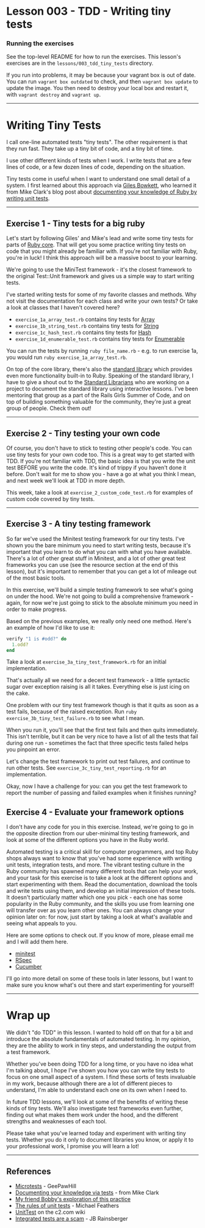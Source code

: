 # Lesson 003 - TDD - Writing tiny tests

### Running the exercises

See the top-level README for how to run the exercises. This lesson's exercises
are in the `lessons/003_tdd_tiny_tests` directory.

If you run into problems, it may be because your vagrant box is out of date. You
can run `vagrant box outdated` to check, and then `vagrant box update` to update
the image. You then need to destroy your local box and restart it, with `vagrant
destroy` and `vagrant up`.

--------

# Writing Tiny Tests

I call one-line automated tests "tiny tests". The other requirement is that they
run fast. They take up a tiny bit of code, and a tiny bit of time.

I use other different kinds of tests when I work. I write tests that are a few
lines of code, or a few dozen lines of code, depending on the situation.

Tiny tests come in useful when I want to understand one small detail of a
system. I first learned about this approach via
[Giles Bowkett](http://gilesbowkett.blogspot.com), who learned it from Mike
Clark's blog post about
[documenting your knowledge of Ruby by writing unit tests](http://pragmaticstudio.com/blog/2005/3/18/ruby-learning-test-1-are-you-there-world).

--------

## Exercise 1 - Tiny tests for a big ruby

Let's start by following Giles' and Mike's lead and write some tiny tests for
parts of [Ruby core](http://www.ruby-doc.org/core). That will get you some
practice writing tiny tests on code that you might already be familiar with. If
you're not familiar with Ruby, you're in luck! I think this approach will be a
massive boost to your learning.

We're going to use the MiniTest framework - it's the closest framework to the
original Test::Unit framework and gives us a simple way to start writing tests.

I've started writing tests for some of my favorite classes and methods. Why not
visit the documentation for each class and write your own tests? Or take a look
at classes that I haven't covered here?

* `exercise_1a_array_test.rb` contains tiny tests for
  [Array](http://www.ruby-doc.org/core-2.1.2/Array.html)
* `exercise_1b_string_test.rb` contains tiny tests for
  [String](http://www.ruby-doc.org/core-2.1.2/String.html)
* `exercise_1c_hash_test.rb` contains tiny tests for
  [Hash](http://www.ruby-doc.org/core-2.1.2/Hash.html)
* `exercise_1d_enumerable_test.rb` contains tiny tests for
  [Enumerable](http://www.ruby-doc.org/core-2.1.2/Enumerable.html)

You can run the tests by running `ruby file_name.rb` - e.g. to run exercise 1a,
you would run `ruby exercise_1a_array_test.rb`.

On top of the core library, there's also the
[standard library](http://www.ruby-doc.org/stdlib-2.1.2/) which provides even
more functionality built-in to Ruby. Speaking of the standard library, I have to
give a shout out to the [Standard Librarians](https://twitter.com/stdlibrarians)
who are working on a project to document the standard library using interactive
lessons. I've been mentoring that group as a part of the Rails Girls Summer of
Code, and on top of building something valuable for the community, they're just
a great group of people. Check them out!

--------

## Exercise 2 - Tiny testing your own code

Of course, you don't have to stick to testing other people's code. You can use
tiny tests for your own code too. This is a great way to get started with
TDD. If you're not familiar with TDD, the basic idea is that you write the unit
test BEFORE you write the code. It's kind of trippy if you haven't done it
before. Don't wait for me to show you - have a go at what you think I mean, and
next week we'll look at TDD in more depth.

This week, take a look at `exercise_2_custom_code_test.rb` for examples of
custom code covered by tiny tests.

--------

## Exercise 3 - A tiny testing framework

So far we've used the Minitest testing framework for our tiny tests. I've shown
you the bare minimum you need to start writing tests, because it's important
that you learn to do what you can with what you have available. There's a lot of
other great stuff in Minitest, and a lot of other great test frameworks you can
use (see the resource section at the end of this lesson), but it's important to
remember that you can get a lot of mileage out of the most basic tools.

In this exercise, we'll build a simple testing framework to see what's going on
under the hood. We're not going to build a comprehensive framework - again, for
now we're just going to stick to the absolute minimum you need in order to make
progress.

Based on the previous examples, we really only need one method. Here's an
example of how I'd like to use it:

```ruby
verify "1 is #odd?" do
  1.odd?
end
```

Take a look at `exercise_3a_tiny_test_framework.rb` for an initial
implementation.

That's actually all we need for a decent test framework - a little syntactic
sugar over exception raising is all it takes. Everything else is just icing on
the cake.

One problem with our tiny test framework though is that it quits as soon as a
test fails, because of the raised exception. Run `ruby
exercise_3b_tiny_test_failure.rb` to see what I mean.

When you run it, you'll see that the first test fails and then quits
immediately. This isn't terrible, but it can be very nice to have a list of all
the tests that fail during one run - sometimes the fact that three specific
tests failed helps you pinpoint an error.

Let's change the test framework to print out test failures, and continue to run
other tests. See `exercise_3c_tiny_test_reporting.rb` for an implementation.

Okay, now I have a challenge for you: can you get the test framework to report
the number of passing and failed examples when it finishes running?

## Exercise 4 - Evaluate your framework options

I don't have any code for you in this exercise. Instead, we're going to go in
the opposite direction from our uber-minimal tiny testing framework, and look at
some of the different options you have in the Ruby world.

Automated testing is a critical skill for computer programmers, and top Ruby
shops always want to know that you've had some experience with writing unit
tests, integration tests, and more. The vibrant testing culture in the Ruby
community has spawned many different tools that can help your work, and your
task for this exercise is to take a look at the different options and start
experimenting with them. Read the documentation, download the tools and write
tests using them, and develop an initial impression of these tools. It doesn't
particularly matter which one you pick - each one has some popularity in the
Ruby community, and the skills you use from learning one will transfer over as
you learn other ones. You can always change your opinion later on: for now, just
start by taking a look at what's available and seeing what appeals to you.

Here are some options to check out. If you know of more, please email me and I
will add them here.

- [minitest](https://github.com/seattlerb/minitest)
- [RSpec](http://www.rspec.info)
- [Cucumber](http://cukes.info)

I'll go into more detail on some of these tools in later lessons, but I want to
make sure you know what's out there and start experimenting for yourself!

--------

# Wrap up

We didn't "do TDD" in this lesson. I wanted to hold off on that for a bit and
introduce the absolute fundamentals of automated testing. In my opinion, they
are the ability to work in tiny steps, and understanding the output from a test
framework.

Whether you've been doing TDD for a long time, or you have no idea what I'm
talking about, I hope I've shown you how you can write tiny tests to focus on
one small aspect of a system. I find these sorts of tests invaluable in my work,
because although there are a lot of different pieces to understand, I'm able to
understand each one on its own when I need to.

In future TDD lessons, we'll look at some of the benefits of writing these kinds
of tiny tests. We'll also investigate test frameworks even further, finding out
what makes them work under the hood, and the different strengths and weaknesses
of each tool.

Please take what you've learned today and experiment with writing tiny
tests. Whether you do it only to document libraries you know, or apply it to
your professional work, I promise you will learn a lot!

--------

## References

* [Microtests](http://geepawhill.org/?p=41) - GeePawHill
* [Documenting your knowledge via tests](http://pragmaticstudio.com/blog/2005/3/18/ruby-learning-test-1-are-you-there-world) - from Mike Clark
* [My friend Bobby's exploration of this practice](https://github.com/bomatson/drumming-rails/tree/master/spec_the_std_lib/rspec)
* [The rules of unit tests](http://www.artima.com/weblogs/viewpost.jsp?thread=126923) - Michael Feathers
* [UnitTest](http://c2.com/cgi/wiki?UnitTest) on the c2.com wiki
* [Integrated tests are a scam](http://www.jbrains.ca/series/integrated-tests-are-a-scam) - JB Rainsberger

